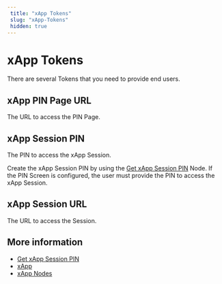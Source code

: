 ```yaml
---
 title: "xApp Tokens" 
 slug: "xApp-Tokens" 
 hidden: true
---
```


# xApp Tokens

There are several Tokens that you need to provide end users.

## xApp PIN Page URL	

The URL to access the PIN Page.

## xApp Session PIN	

The PIN to access the xApp Session.

Create the xApp Session PIN by using the [Get xApp Session PIN](../flow-nodes/xApp/get-xApp-session-PIN.md) Node. If the PIN Screen is configured, the user must provide the PIN to access the xApp Session. 

## xApp Session URL

The URL to access the Session.


## More information

- [Get xApp Session PIN](../flow-nodes/xApp/get-xApp-session-PIN.md) 
- [xApp](overview.md)
- [xApp Nodes](../flow-nodes/xApp/overview.md)